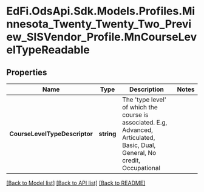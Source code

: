 # EdFi.OdsApi.Sdk.Models.Profiles.Minnesota_Twenty_Twenty_Two_Preview_SISVendor_Profile.MnCourseLevelTypeReadable
## Properties

Name | Type | Description | Notes
------------ | ------------- | ------------- | -------------
**CourseLevelTypeDescriptor** | **string** | The &#39;type level&#39; of which the course is associated. E.g, Advanced, Articulated, Basic, Dual, General, No credit, Occupational | 

[[Back to Model list]](../README.md#documentation-for-models) [[Back to API list]](../README.md#documentation-for-api-endpoints) [[Back to README]](../README.md)

